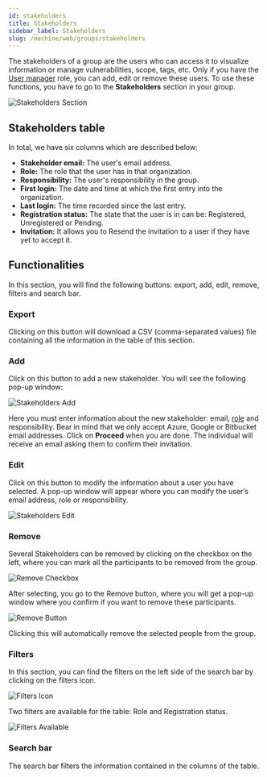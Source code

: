 ```yaml
---
id: stakeholders
title: Stakeholders
sidebar_label: Stakeholders
slug: /machine/web/groups/stakeholders
---
```


The stakeholders of a group
are the users
who can access it
to visualize information
or manage vulnerabilities,
scope,
tags,
etc.
Only if you have the
[User manager](/machine/web/groups/roles#user-manager-role)
role,
you can add,
edit or remove these users.
To use these functions,
you have to go to the
**Stakeholders** section
in your group.

![Stakeholders Section](https://res.cloudinary.com/fluid-attacks/image/upload/v1675107238/docs/web/groups/stakeholders/stakeholders_vies.png)

## Stakeholders table

In total, we have six columns which are described below:

- **Stakeholder email:**
  The user's email address.
- **Role:**
  The role that the user has
  in that organization.
- **Responsibility:**
  The user's responsibility in
  the group.
- **First login:**
  The date and time at which the
  first entry into the organization.
- **Last login:**
  The time recorded since the last entry.
- **Registration status:**
  The state that the user is in can be:
  Registered,
  Unregistered or Pending.
- **Invitation:**
  It allows you to Resend the
  invitation to a user if they
  have yet to accept it.

## Functionalities

In this section,
you will find the
following buttons:
export,
add,
edit,
remove,
filters and search bar.

### Export

Clicking on this button will
download a CSV (comma-separated
values) file containing all
the information in the table
of this section.

### Add

Click on this button to
add a new stakeholder.
You will see the following
pop-up window:

![Stakeholders Add](https://res.cloudinary.com/fluid-attacks/image/upload/v1661374746/docs/web/groups/stakeholders/stakeh_add.png)

Here you must enter information
about the new stakeholder:
email,
[role](/machine/web/groups/roles)
and responsibility.
Bear in mind that we
only accept Azure,
Google or Bitbucket email addresses.
Click on **Proceed** when you are done.
The individual will receive an
email asking them to confirm
their invitation.

### Edit

Click on this button to modify
the information about a user
you have selected.
A pop-up window will appear
where you can modify the
user’s email address,
role or responsibility.

![Stakeholders Edit](https://res.cloudinary.com/fluid-attacks/image/upload/v1661374746/docs/web/groups/stakeholders/stakeh_edit.png)

### Remove

Several Stakeholders can be removed by
clicking on the checkbox on the left,
where you can mark all the participants
to be removed from the group.

![Remove Checkbox](https://res.cloudinary.com/fluid-attacks/image/upload/v1675107586/docs/web/groups/stakeholders/remove_stakeholder.png)

After selecting, you go to the Remove button,
where you will get a pop-up window
where you confirm if you want to
remove these participants.

![Remove Button](https://res.cloudinary.com/fluid-attacks/image/upload/v1675107659/docs/web/groups/stakeholders/confirm_remove.png)

Clicking this will automatically remove
the selected people from the group.

### Filters

In this section,
you can find the filters on the
left side of the search bar by
clicking on the filters icon.

![Filters Icon](https://res.cloudinary.com/fluid-attacks/image/upload/v1675108155/docs/web/groups/stakeholders/filters_stakeholders.png)

Two filters are available
for the table: Role and
Registration status.

![Filters Available](https://res.cloudinary.com/fluid-attacks/image/upload/v1661375344/docs/web/groups/stakeholders/filters_type.png)

### Search bar

The search bar filters the information
contained in the columns of the table.
